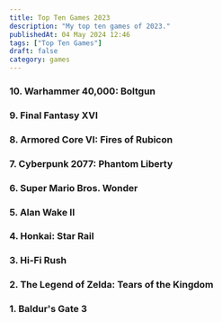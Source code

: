 ```yaml
---
title: Top Ten Games 2023
description: "My top ten games of 2023."
publishedAt: 04 May 2024 12:46
tags: ["Top Ten Games"]
draft: false
category: games
---
```


### 10. Warhammer 40,000: Boltgun

### 9. Final Fantasy XVI

### 8. Armored Core VI: Fires of Rubicon

### 7. Cyberpunk 2077: Phantom Liberty

### 6. Super Mario Bros. Wonder

### 5. Alan Wake II

### 4. Honkai: Star Rail

### 3. Hi-Fi Rush

### 2. The Legend of Zelda: Tears of the Kingdom

### 1. Baldur's Gate 3
